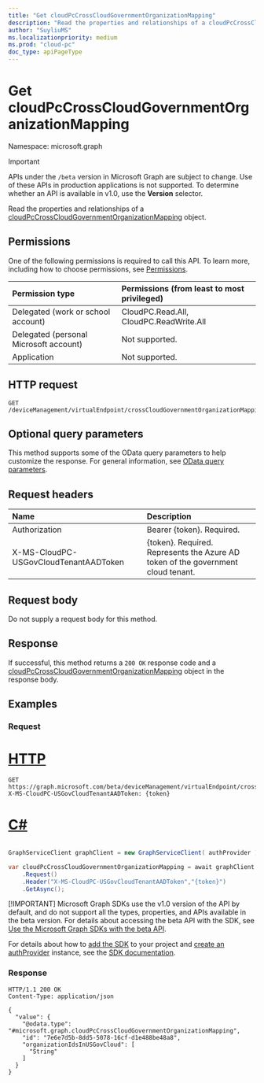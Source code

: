 ```yaml
---
title: "Get cloudPcCrossCloudGovernmentOrganizationMapping"
description: "Read the properties and relationships of a cloudPcCrossCloudGovernmentOrganizationMapping object."
author: "SuyliuMS"
ms.localizationpriority: medium
ms.prod: "cloud-pc"
doc_type: apiPageType
---
```


# Get cloudPcCrossCloudGovernmentOrganizationMapping
Namespace: microsoft.graph

> [!IMPORTANT]
> APIs under the `/beta` version in Microsoft Graph are subject to change. Use of these APIs in production applications is not supported. To determine whether an API is available in v1.0, use the **Version** selector.

Read the properties and relationships of a [cloudPcCrossCloudGovernmentOrganizationMapping](../resources/cloudpccrosscloudgovernmentorganizationmapping.md) object.

## Permissions
One of the following permissions is required to call this API. To learn more, including how to choose permissions, see [Permissions](/graph/permissions-reference).

|Permission type|Permissions (from least to most privileged)|
|:---|:---|
|Delegated (work or school account)|CloudPC.Read.All, CloudPC.ReadWrite.All|
|Delegated (personal Microsoft account)|Not supported.|
|Application|Not supported.|

## HTTP request

<!-- {
  "blockType": "ignored"
}
-->
``` http
GET /deviceManagement/virtualEndpoint/crossCloudGovernmentOrganizationMapping
```

## Optional query parameters
This method supports some of the OData query parameters to help customize the response. For general information, see [OData query parameters](/graph/query-parameters).

## Request headers
|Name|Description|
|:---|:---|
|Authorization|Bearer {token}. Required.|
|X-MS-CloudPC-USGovCloudTenantAADToken|{token}. Required. Represents the Azure AD token of the government cloud tenant.|

## Request body
Do not supply a request body for this method.

## Response

If successful, this method returns a `200 OK` response code and a [cloudPcCrossCloudGovernmentOrganizationMapping](../resources/cloudpccrosscloudgovernmentorganizationmapping.md) object in the response body.

## Examples

### Request

# [HTTP](#tab/http)
<!-- {
  "blockType": "request",
  "name": "get_cloudpccrosscloudgovernmentorganizationmapping"
}
-->
``` http
GET https://graph.microsoft.com/beta/deviceManagement/virtualEndpoint/crossCloudGovernmentOrganizationMapping
X-MS-CloudPC-USGovCloudTenantAADToken: {token}
```

# [C#](#tab/csharp)

```csharp

GraphServiceClient graphClient = new GraphServiceClient( authProvider );

var cloudPcCrossCloudGovernmentOrganizationMapping = await graphClient.DeviceManagement.VirtualEndpoint.CrossCloudGovernmentOrganizationMapping
	.Request()
	.Header("X-MS-CloudPC-USGovCloudTenantAADToken","{token}")
	.GetAsync();

```


 [!IMPORTANT]
 Microsoft Graph SDKs use the v1.0 version of the API by default, and do not support all the types, properties, and APIs available in the beta version. For details about accessing the beta API with the SDK, see [Use the Microsoft Graph SDKs with the beta API](/graph/sdks/use-beta).

 For details about how to [add the SDK](/graph/sdks/sdk-installation) to your project and [create an authProvider](/graph/sdks/choose-authentication-providers) instance, see the [SDK documentation](/graph/sdks/sdks-overview).

### Response
<!-- {
  "blockType": "response",
  "truncated": true,
  "@odata.type": "microsoft.graph.cloudPcCrossCloudGovernmentOrganizationMapping"
}
-->
``` http
HTTP/1.1 200 OK
Content-Type: application/json

{
  "value": {
    "@odata.type": "#microsoft.graph.cloudPcCrossCloudGovernmentOrganizationMapping",
    "id": "7e6e7d5b-8dd5-5078-16cf-d1e488be48a8",
    "organizationIdsInUSGovCloud": [
      "String"
    ]
  }
}
```

